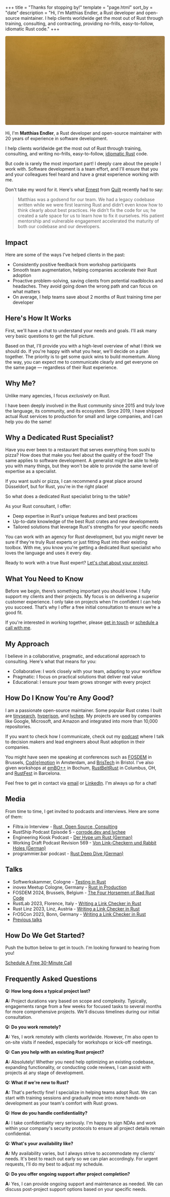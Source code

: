 +++
title = "Thanks for stopping by!"
template = "page.html"
sort_by = "date"
description = "Hi, I'm Matthias Endler, a Rust developer and open-source maintainer. I help clients worldwide get the most out of Rust through training, consulting, and contracting, providing no-frills, easy-to-follow, idiomatic Rust code."
+++

<div class="img-stack">
  <img class="img-stack-bg" src="/about/endler-bg.jpg" />
  <img class="img-stack-fg" src="/about/endler-fg.png" />
</div>

Hi, I'm <strong>Matthias Endler</strong>, a Rust developer and open-source maintainer with 20 years of experience in software development.

I help clients worldwide get the most out of Rust through training, consulting, and writing no-frills, easy-to-follow, [idiomatic Rust](/blog) code.

But code is rarely the most important part! I deeply care about the people I work with. Software development is a team effort, and I'll ensure that you and your colleagues feel heard and have a great experience working with me.

Don't take my word for it. Here's what <a href="https://www.linkedin.com/in/drernie/" target="_blank" rel="noopener noreferrer nofollow">Ernest</a> from
<a href="https://www.quiltdata.com/" target="_blank" rel="noopener noreferrer nofollow">Quilt</a> recently had to say: 

> Matthias was a godsend for our team. We had a legacy codebase written while we were first learning Rust and didn’t even know how to think clearly about best practices. He didn’t fix the code for us; he created a safe space for us to learn how to fix it ourselves. His patient mentorship and vulnerable engagement accelerated the maturity of both our codebase and our developers.

## Impact

Here are some of the ways I've helped clients in the past:

- Consistently positive feedback from workshop participants
- Smooth team augmentation, helping companies accelerate their Rust adoption
- Proactive problem-solving, saving clients from potential roadblocks and headaches. They avoid going down the wrong path and can focus on what matters
- On average, I help teams save about 2 months of Rust training time per developer

## Here's How It Works

First, we'll have a chat to understand your needs and goals. I'll ask many very basic questions to get the full picture.

Based on that, I'll provide you with a high-level overview of what I think we should do. If you're happy with what you hear, we'll decide on a plan together. The priority is to get some quick wins to build momentum. Along the way, you can expect me to communicate clearly and get everyone on the same page &mdash; regardless of their Rust experience. 

## Why Me?

Unlike many agencies, I focus *exclusively* on Rust.

I have been deeply involved in the Rust community since 2015 and truly love the language, its community, and its ecosystem. Since 2019, I have shipped actual Rust services to production for small and large companies, and I can help you do the same!

## Why a Dedicated Rust Specialist?

Have you ever been to a restaurant that serves everything from sushi to pizza? How does that make you feel about the quality of the food? The same applies to software development. A generalist might be able to help you with many things, but they won't be able to provide the same level of expertise as a specialist.

If you want sushi or pizza, I can recommend a great place around Düsseldorf, but for Rust, you're in the right place!

So what does a dedicated Rust specialist bring to the table?

As your Rust consultant, I offer:
- Deep expertise in Rust's unique features and best practices
- Up-to-date knowledge of the best Rust crates and new developments
- Tailored solutions that leverage Rust's strengths for your specific needs

You can work with an agency for Rust development, but you might never be sure if they're truly Rust experts or just fitting Rust into their existing toolbox. With me, you know you're getting a dedicated Rust specialist who loves the language and uses it every day.

Ready to work with a true Rust expert? [Let's chat about your project](https://cal.com/corrode).

## What You Need to Know

Before we begin, there’s something important you should know. I fully support my clients and their projects. My focus is on delivering a superior customer experience. I only take on projects when I’m confident I can help you succeed. That’s why I offer a free initial consultation to ensure we’re a good fit.

If you're interested in working together, please [get in touch](mailto:hi@corrode.dev) or [schedule a call with me](https://cal.com/corrode).

## My Approach

I believe in a collaborative, pragmatic, and educational approach to consulting. Here's what that means for you:

- Collaborative: I work closely with your team, adapting to your workflow
- Pragmatic: I focus on practical solutions that deliver real value
- Educational: I ensure your team grows stronger with every project

## How Do I Know You're Any Good?

I am a passionate open-source maintainer. Some popular Rust crates I built are [tinysearch](https://github.com/tinysearch/tinysearch), [hyperjson](https://github.com/mre/hyperjson), and [lychee](https://github.com/lycheeverse/lychee). My projects are used by companies like Google, Microsoft, and Amazon and integrated into more than 10,000 repositories. 

If you want to check how I communicate, check out my [podcast](/podcast) where I talk to decision makers and lead engineers about Rust adoption in their companies.

You might have seen me speaking at conferences such as [FOSDEM](https://www.youtube.com/watch?v=ePiWBGh35q0) in Brussels, [Cod{e}motion](https://www.youtube.com/watch?v=imtejBNbm0o) in Amsterdam, and [BrisTech](https://www.youtube.com/watch?v=sEcbTYLtLSM) in Bristol. I've also given workshops at [emBO++](https://github.com/rust-embedded/wg/issues/235) in Bochum, [RustBeltRust](https://speakerdeck.com/mre/workshop-write-your-own-shell-in-rust) in Columbus, OH, and [RustFest](https://hackmd.io/ru4intliRlyJ9t8pU2F29A) in Barcelona.

Feel free to get in contact via [email](mailto:hi@corrode.dev) or [LinkedIn](https://www.linkedin.com/in/endlermatthias/). I'm always up for a chat!

## Media

From time to time, I get invited to podcasts and interviews. Here are some of them:

- Filtra.io Interview - [Rust, Open Source, Consulting](https://filtra.io/rust-corrode-oct-23)
- RustShip Podcast Episode 5 - [corrode.dev and lychee](https://www.marcoieni.com/2023/11/%EF%B8%8F-corrode.dev-and-lychee-with-matthias-endler-rustship-5/)
- Engineering Kiosk Podcast - [Der Hype um Rust (German)](https://engineeringkiosk.dev/podcast/episode/98-der-hype-um-rust-mit-matthias-endler/)
- Working Draft Podcast Revision 569 - [Von Link-Checkern und Rabbit Holes (German)](https://workingdraft.de/569/)
- programmier.bar podcast - [Rust Deep Dive (German)](https://www.programmier.bar/podcast/deep-dive-49-rust-mit-matthias-endler)

## Talks

- Softwerkskammer, Cologne - [Testing in Rust](https://www.meetup.com/softwerkskammer-koln/events/300415441/)
- inovex Meetup Cologne, Germany - [Rust in Production](https://speakerdeck.com/mre/rust-in-production)
- FOSDEM 2024, Brussels, Belgium - [The Four Horsemen of Bad Rust Code](https://fosdem.org/2024/schedule/event/fosdem-2024-2434-the-four-horsemen-of-bad-rust-code/)
- RustLab 2023, Florence, Italy - [Writing a Link Checker in Rust](https://rustlab.it/talks/lychee-writing-a-link-checker-in-a-weekend-plus-two-short-years)
- Rust Linz 2023, Linz, Austria - [Writing a Link Checker in Rust](https://www.youtube.com/watch?v=BIguvia6AvM)
- FrOSCon 2023, Bonn, Germany - [Writing a Link Checker in Rust](https://programm.froscon.org/2023/events/2867.html)
- [Previous talks](https://endler.dev/talks/)

## How Do We Get Started?

Push the button below to get in touch. I'm looking forward to hearing from you!

<a href="https://cal.com/corrode" target="_blank" class="cta-button">
    Schedule A Free 30-Minute Call
</a>

## Frequently Asked Questions

**Q: How long does a typical project last?**

**A:** Project durations vary based on scope and complexity. Typically, engagements range from a few weeks for focused tasks to several months for more comprehensive projects. We'll discuss timelines during our initial consultation.

**Q: Do you work remotely?**

**A:** Yes, I work remotely with clients worldwide. However, I'm also open to on-site visits if needed, especially for workshops or kick-off meetings.

**Q: Can you help with an existing Rust project?**

**A:** Absolutely! Whether you need help optimizing an existing codebase, expanding functionality, or conducting code reviews, I can assist with projects at any stage of development.

**Q: What if we're new to Rust?**

**A:** That's perfectly fine! I specialize in helping teams adopt Rust. We can start with training sessions and gradually move into more hands-on development as your team's comfort with Rust grows.

**Q: How do you handle confidentiality?**

**A:** I take confidentiality very seriously. I'm happy to sign NDAs and work within your company's security protocols to ensure all project details remain confidential.

**Q: What's your availability like?**

**A:** My availability varies, but I always strive to accommodate my clients' needs. It's best to reach out early so we can plan accordingly. For urgent requests, I'll do my best to adjust my schedule.

**Q: Do you offer ongoing support after project completion?**

**A:** Yes, I can provide ongoing support and maintenance as needed. We can discuss post-project support options based on your specific needs.

<style>
.img-stack {
    position: relative;
}

.img-stack img {
    border-radius: 4px;
}

.img-stack-fg {
    bottom: 0;
    left: 0;
}

.img-stack-bg {
    position: absolute;
    filter: hue-rotate(180deg);
}

@media (prefers-color-scheme: dark) {
    .img-stack-bg {
        filter: hue-rotate(335deg);
    }
}
</style>
